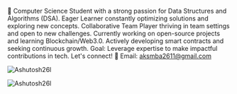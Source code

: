 🚀 Computer Science Student with a strong passion for Data Structures and Algorithms (DSA).
Eager Learner constantly optimizing solutions and exploring new concepts.
Collaborative Team Player thriving in team settings and open to new challenges.
Currently working on open-source projects and learning Blockchain/Web3.0.
Actively developing smart contracts and seeking continuous growth.
Goal: Leverage expertise to make impactful contributions in tech.
Let's connect!
📧 Email: aksmba2611@gmail.com

<p><img align="center" src="https://github-readme-stats.vercel.app/api/top-langs?username=Ashutosh26l&show_icons=true&locale=en&layout=compact&theme=dark" alt="Ashutosh26l" /></p>

<p><img align="center" src="https://github-readme-streak-stats.herokuapp.com/?user=Ashutosh26l&theme=dark" alt="Ashutosh26l" /></p>




